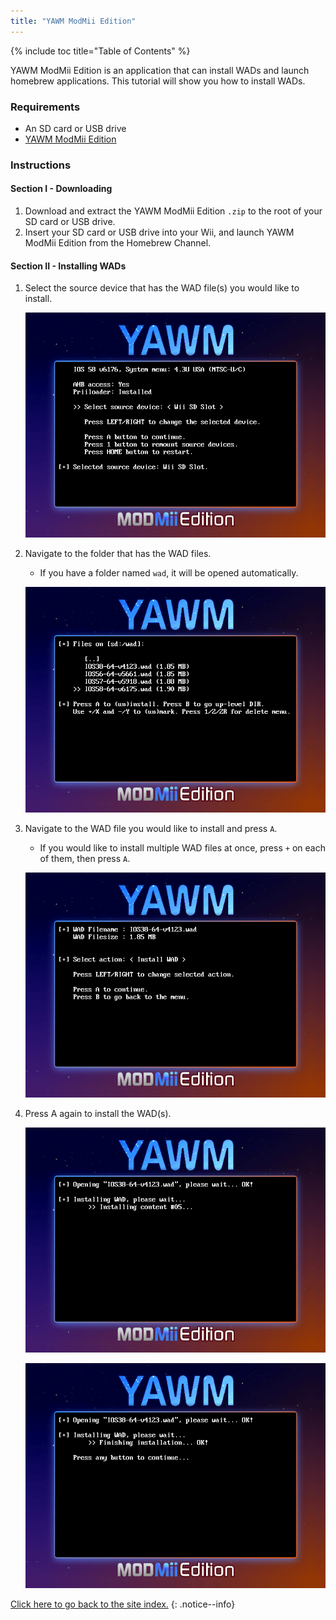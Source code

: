 ```yaml
---
title: "YAWM ModMii Edition"
---
```


{% include toc title="Table of Contents" %}

YAWM ModMii Edition is an application that can install WADs and launch homebrew applications. This tutorial will show you how to install WADs.

### Requirements
* An SD card or USB drive
* [YAWM ModMii Edition](https://oscwii.org/library/app/yawmme)

### Instructions

#### Section I - Downloading

1. Download and extract the YAWM ModMii Edition `.zip` to the root of your SD card or USB drive.
1. Insert your SD card or USB drive into your Wii, and launch YAWM ModMii Edition from the Homebrew Channel.

#### Section II - Installing WADs

1. Select the source device that has the WAD file(s) you would like to install.

    ![](/images/homebrew/yawmME/source_device.png)

1. Navigate to the folder that has the WAD files.
    + If you have a folder named `wad`, it will be opened automatically.

    ![](/images/homebrew/yawmME/file_selection.png)

1. Navigate to the WAD file you would like to install and press `A`.
    + If you would like to install multiple WAD files at once, press `+` on each of them, then press `A`.

    ![](/images/homebrew/yawmME/install_wad.png)

1. Press A again to install the WAD(s).

    ![](/images/homebrew/yawmME/installing_wad.png)

    ![](/images/homebrew/yawmME/installing_wad_ok.png)

[Click here to go back to the site index.](site-navigation)
{: .notice--info}

